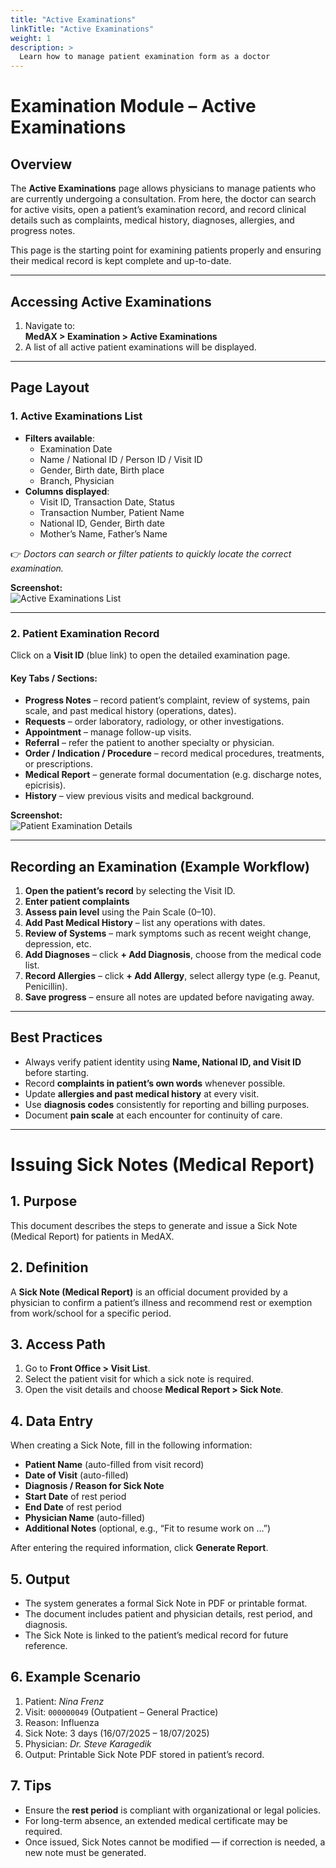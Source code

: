 ```yaml
---
title: "Active Examinations"
linkTitle: "Active Examinations"
weight: 1
description: >
  Learn how to manage patient examination form as a doctor
---
```

# Examination Module – Active Examinations

## Overview
The **Active Examinations** page allows physicians to manage patients who are currently undergoing a consultation. From here, the doctor can search for active visits, open a patient’s examination record, and record clinical details such as complaints, medical history, diagnoses, allergies, and progress notes.  

This page is the starting point for examining patients properly and ensuring their medical record is kept complete and up-to-date.

---

## Accessing Active Examinations
1. Navigate to:  
   **MedAX > Examination > Active Examinations**  
2. A list of all active patient examinations will be displayed.

---

## Page Layout

### 1. Active Examinations List
- **Filters available**:  
  - Examination Date  
  - Name / National ID / Person ID / Visit ID  
  - Gender, Birth date, Birth place  
  - Branch, Physician  
- **Columns displayed**:  
  - Visit ID, Transaction Date, Status  
  - Transaction Number, Patient Name  
  - National ID, Gender, Birth date  
  - Mother’s Name, Father’s Name  

👉 *Doctors can search or filter patients to quickly locate the correct examination.*

**Screenshot:**  
![Active Examinations List](images/active_examinations_list.png)

---

### 2. Patient Examination Record
Click on a **Visit ID** (blue link) to open the detailed examination page.

#### Key Tabs / Sections:
- **Progress Notes** – record patient’s complaint, review of systems, pain scale, and past medical history (operations, dates).  
- **Requests** – order laboratory, radiology, or other investigations.  
- **Appointment** – manage follow-up visits.  
- **Referral** – refer the patient to another specialty or physician.  
- **Order / Indication / Procedure** – record medical procedures, treatments, or prescriptions.  
- **Medical Report** – generate formal documentation (e.g. discharge notes, epicrisis).  
- **History** – view previous visits and medical background.  

**Screenshot:**  
![Patient Examination Details](images/patient_examination_details.png)

---

## Recording an Examination (Example Workflow)

1. **Open the patient’s record** by selecting the Visit ID.  
2. **Enter patient complaints**
3. **Assess pain level** using the Pain Scale (0–10).  
4. **Add Past Medical History** – list any operations with dates.  
5. **Review of Systems** – mark symptoms such as recent weight change, depression, etc.  
6. **Add Diagnoses** – click **+ Add Diagnosis**, choose from the medical code list.  
7. **Record Allergies** – click **+ Add Allergy**, select allergy type (e.g. Peanut, Penicillin).  
8. **Save progress** – ensure all notes are updated before navigating away.  

---

## Best Practices
- Always verify patient identity using **Name, National ID, and Visit ID** before starting.  
- Record **complaints in patient’s own words** whenever possible.  
- Update **allergies and past medical history** at every visit.  
- Use **diagnosis codes** consistently for reporting and billing purposes.  
- Document **pain scale** at each encounter for continuity of care.  

---
# Issuing Sick Notes (Medical Report)

## 1. Purpose  
This document describes the steps to generate and issue a Sick Note (Medical Report) for patients in MedAX.  

## 2. Definition  
A **Sick Note (Medical Report)** is an official document provided by a physician to confirm a patient’s illness and recommend rest or exemption from work/school for a specific period.  

## 3. Access Path  
1. Go to **Front Office > Visit List**.  
2. Select the patient visit for which a sick note is required.  
3. Open the visit details and choose **Medical Report > Sick Note**.  

## 4. Data Entry  
When creating a Sick Note, fill in the following information:  
- **Patient Name** (auto-filled from visit record)  
- **Date of Visit** (auto-filled)  
- **Diagnosis / Reason for Sick Note**  
- **Start Date** of rest period  
- **End Date** of rest period  
- **Physician Name** (auto-filled)  
- **Additional Notes** (optional, e.g., “Fit to resume work on …”)  

After entering the required information, click **Generate Report**.  

## 5. Output  
- The system generates a formal Sick Note in PDF or printable format.  
- The document includes patient and physician details, rest period, and diagnosis.  
- The Sick Note is linked to the patient’s medical record for future reference.  

## 6. Example Scenario  
1. Patient: *Nina Frenz*  
2. Visit: `000000049` (Outpatient – General Practice)  
3. Reason: Influenza  
4. Sick Note: 3 days (16/07/2025 – 18/07/2025)  
5. Physician: *Dr. Steve Karagedik*  
6. Output: Printable Sick Note PDF stored in patient’s record.  

## 7. Tips  
- Ensure the **rest period** is compliant with organizational or legal policies.  
- For long-term absence, an extended medical certificate may be required.  
- Once issued, Sick Notes cannot be modified — if correction is needed, a new note must be generated.  
